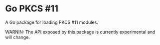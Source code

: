 # Go PKCS #11

A Go package for loading PKCS #11 modules.

WARNIN: The API exposed by this package is currently experimental and will
change.

